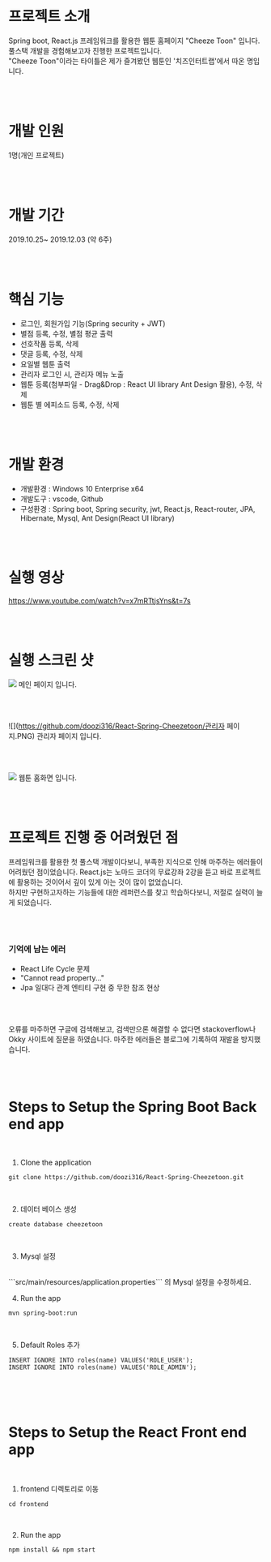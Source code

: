 # 프로젝트 소개
Spring boot, React.js 프레임워크를 활용한 웹툰 홈페이지 "Cheeze Toon" 입니다.<br/>
풀스택 개발을 경험해보고자 진행한 프로젝트입니다.<br/>
"Cheeze Toon"이라는 타이틀은 제가 즐겨봤던 웹툰인 '치즈인터트랩'에서 따온 명입니다.

<br/>
<br/>

# 개발 인원
1명(개인 프로젝트)

<br/>
<br/>

# 개발 기간
2019.10.25~ 2019.12.03 (약 6주)

<br/>
<br/>

# 핵심 기능
- 로그인, 회원가입 기능(Spring security + JWT)
- 별점 등록, 수정, 별점 평균 출력
- 선호작품 등록, 삭제
- 댓글 등록, 수정, 삭제
- 요일별 웹툰 출력
- 관리자 로그인 시, 관리자 메뉴 노출
- 웹툰 등록(첨부파일 - Drag&Drop : React UI library Ant Design 활용), 수정, 삭제
- 웹툰 별 에피소드 등록, 수정, 삭제

<br/>
<br/>

# 개발 환경
- 개발환경 : Windows 10 Enterprise x64
- 개발도구 : vscode, Github
- 구성환경 : Spring boot, Spring security, jwt, React.js, React-router, JPA, Hibernate, Mysql, Ant Design(React UI library)

<br/>
<br/>

# 실행 영상

<https://www.youtube.com/watch?v=x7mRTtjsYns&t=7s>

<br/>
<br/>

# 실행 스크린 샷

![](https://github.com/doozi316/React-Spring-Cheezetoon/메인화면.PNG)
메인 페이지 입니다.

<br/><br/>

![](https://github.com/doozi316/React-Spring-Cheezetoon/관리자 페이지.PNG)
관리자 페이지 입니다.

<br/><br/>

![](https://github.com/doozi316/React-Spring-Cheezetoon/홈화면.PNG)
웹툰 홈화면 입니다.

<br/>
<br/>

# 프로젝트 진행 중 어려웠던 점
프레임워크를 활용한 첫 풀스택 개발이다보니, 부족한 지식으로 인해 마주하는 에러들이 어려웠던 점이었습니다. React.js는 노마드 코더의 무료강좌 2강을 듣고 바로 프로젝트에 활용하는 것이어서 깊이 있게 아는 것이 많이 없었습니다.<br/>
하지만 구현하고자하는 기능들에 대한 레퍼런스를 찾고 학습하다보니, 저절로 실력이 늘게 되었습니다.

<br/>
<br/>

### 기억에 남는 에러
- React Life Cycle 문제
- "Cannot read property..."
- Jpa 일대다 관계 엔티티 구현 중 무한 참조 현상 
<br/>
<br/>

오류를 마주하면 구글에 검색해보고, 검색만으론 해결할 수 없다면 stackoverflow나 Okky 사이트에 질문을 하였습니다.
마주한 에러들은 블로그에 기록하여 재발을 방지했습니다.

<br/>
<br/>

# Steps to Setup the Spring Boot Back end app
<br/>

1. Clone the application

```
git clone https://github.com/doozi316/React-Spring-Cheezetoon.git
```
<br/>

2. 데이터 베이스 생성

```
create database cheezetoon
```
<br/>

3. Mysql 설정
<br/>
```src/main/resources/application.properties``` 의 Mysql 설정을 수정하세요.

<br/>

4. Run the app

```
mvn spring-boot:run
```
<br/>

5. Default Roles 추가

```
INSERT IGNORE INTO roles(name) VALUES('ROLE_USER');
INSERT IGNORE INTO roles(name) VALUES('ROLE_ADMIN');
```
<Br/>
<br/>
<br/>

# Steps to Setup the React Front end app

<Br/>

1. frontend 디렉토리로 이동

```
cd frontend
```
<br/>

2. Run the app
```
npm install && npm start
```